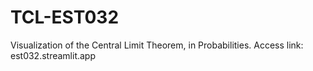 # TCL-EST032
Visualization of the Central Limit Theorem, in Probabilities.
Access link: est032.streamlit.app
